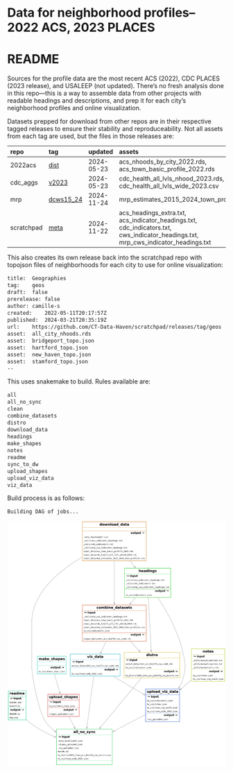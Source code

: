# Data for neighborhood profiles–2022 ACS, 2023 PLACES


# README

Sources for the profile data are the most recent ACS (2022), CDC PLACES
(2023 release), and USALEEP (not updated). There’s no fresh analysis
done in this repo—this is a way to assemble data from other projects
with readable headings and descriptions, and prep it for each city’s
neighborhood profiles and online visualization.

Datasets prepped for download from other repos are in their respective
tagged releases to ensure their stability and reproduceability. Not all
assets from each tag are used, but the files in those releases are:

| repo | tag | updated | assets |
|:---|:---|:---|:---|
| 2022acs | [dist](https://github.com/CT-Data-Haven/2022acs/releases/tag/dist) | 2024-05-23 | acs_nhoods_by_city_2022.rds, acs_town_basic_profile_2022.rds |
| cdc_aggs | [v2023](https://github.com/CT-Data-Haven/cdc_aggs/releases/tag/v2023) | 2024-05-23 | cdc_health_all_lvls_nhood_2023.rds, cdc_health_all_lvls_wide_2023.csv |
| mrp | [dcws15_24](https://github.com/CT-Data-Haven/mrp/releases/tag/dcws15_24) | 2024-11-24 | mrp_estimates_2015_2024_town_profiles.csv |
| scratchpad | [meta](https://github.com/CT-Data-Haven/scratchpad/releases/tag/meta) | 2024-11-22 | acs_headings_extra.txt, acs_indicator_headings.txt, cdc_indicators.txt, cws_indicator_headings.txt, mrp_cws_indicator_headings.txt |

This also creates its own release back into the scratchpad repo with
topojson files of neighborhoods for each city to use for online
visualization:

    title:  Geographies
    tag:    geos
    draft:  false
    prerelease: false
    author: camille-s
    created:    2022-05-11T20:17:57Z
    published:  2024-03-21T20:35:19Z
    url:    https://github.com/CT-Data-Haven/scratchpad/releases/tag/geos
    asset:  all_city_nhoods.rds
    asset:  bridgeport_topo.json
    asset:  hartford_topo.json
    asset:  new_haven_topo.json
    asset:  stamford_topo.json
    --

This uses snakemake to build. Rules available are:

    all
    all_no_sync
    clean
    combine_datasets
    distro
    download_data
    headings
    make_shapes
    notes
    readme
    sync_to_dw
    upload_shapes
    upload_viz_data
    viz_data

Build process is as follows:

    Building DAG of jobs...

![snakemake DAG](dag.png)
